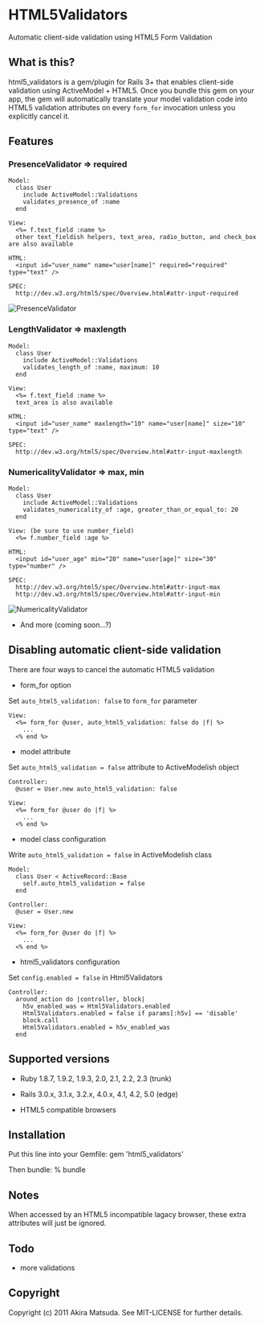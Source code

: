 # HTML5Validators

Automatic client-side validation using HTML5 Form Validation

## What is this?

html5_validators is a gem/plugin for Rails 3+ that enables client-side
validation using ActiveModel + HTML5. Once you bundle this gem on your app,
the gem will automatically translate your model validation code into HTML5
validation attributes on every `form_for` invocation unless you explicitly
cancel it.

## Features

### PresenceValidator => required

    Model:
      class User
        include ActiveModel::Validations
        validates_presence_of :name
      end

    View:
      <%= f.text_field :name %>
      other text_fieldish helpers, text_area, radio_button, and check_box are also available

    HTML:
      <input id="user_name" name="user[name]" required="required" type="text" />

    SPEC:
      http://dev.w3.org/html5/spec/Overview.html#attr-input-required

![PresenceValidator](https://raw.githubusercontent.com/amatsuda/html5_validators/0928dc13fdd1a7746deed9a9cf7e865e13039df8/assets/presence.png)

### LengthValidator => maxlength

    Model:
      class User
        include ActiveModel::Validations
        validates_length_of :name, maximum: 10
      end

    View:
      <%= f.text_field :name %>
      text_area is also available

    HTML:
      <input id="user_name" maxlength="10" name="user[name]" size="10" type="text" />

    SPEC:
      http://dev.w3.org/html5/spec/Overview.html#attr-input-maxlength

### NumericalityValidator => max, min

    Model:
      class User
        include ActiveModel::Validations
        validates_numericality_of :age, greater_than_or_equal_to: 20
      end

    View: (be sure to use number_field)
      <%= f.number_field :age %>

    HTML:
      <input id="user_age" min="20" name="user[age]" size="30" type="number" />

    SPEC:
      http://dev.w3.org/html5/spec/Overview.html#attr-input-max
      http://dev.w3.org/html5/spec/Overview.html#attr-input-min

![NumericalityValidator](https://raw.githubusercontent.com/amatsuda/html5_validators/0928dc13fdd1a7746deed9a9cf7e865e13039df8/assets/numericality.png)

*   And more (coming soon...?)


## Disabling automatic client-side validation

There are four ways to cancel the automatic HTML5 validation

*   form_for option


Set `auto_html5_validation: false` to `form_for` parameter

    View:
      <%= form_for @user, auto_html5_validation: false do |f| %>
        ...
      <% end %>

*   model attribute


Set `auto_html5_validation = false` attribute to ActiveModelish object

    Controller:
      @user = User.new auto_html5_validation: false

    View:
      <%= form_for @user do |f| %>
        ...
      <% end %>

*   model class configuration


Write `auto_html5_validation = false` in ActiveModelish class

    Model:
      class User < ActiveRecord::Base
        self.auto_html5_validation = false
      end

    Controller:
      @user = User.new

    View:
      <%= form_for @user do |f| %>
        ...
      <% end %>

*   html5_validators configuration


Set `config.enabled = false` in Html5Validators

    Controller:
      around_action do |controller, block|
        h5v_enabled_was = Html5Validators.enabled
        Html5Validators.enabled = false if params[:h5v] == 'disable'
        block.call
        Html5Validators.enabled = h5v_enabled_was
      end

## Supported versions

*   Ruby 1.8.7, 1.9.2, 1.9.3, 2.0, 2.1, 2.2, 2.3 (trunk)

*   Rails 3.0.x, 3.1.x, 3.2.x, 4.0.x, 4.1, 4.2, 5.0 (edge)

*   HTML5 compatible browsers


## Installation

Put this line into your Gemfile:
    gem 'html5_validators'

Then bundle:
    % bundle

## Notes

When accessed by an HTML5 incompatible lagacy browser, these extra attributes
will just be ignored.

## Todo

*   more validations


## Copyright

Copyright (c) 2011 Akira Matsuda. See MIT-LICENSE for further details.

